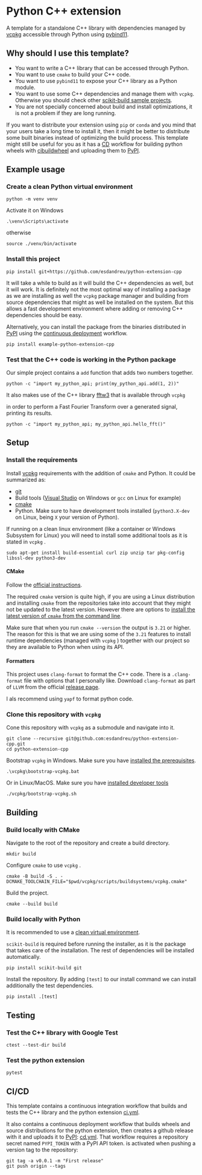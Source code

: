 # Python C++ extension

A template for a standalone C++ library with dependencies managed by
[vcpkg](https://github.com/microsoft/vcpkg) accessible through Python using
[pybind11](https://github.com/pybind/pybind11).

## Why should I use this template?

* You want to write a C++ library that can be accessed through Python.
* You want to use `cmake` to build your C++ code.
* You want to use `pybind11` to expose your C++ library as a Python module.
* You want to use some C++ dependencies and manage them with `vcpkg`. Otherwise
  you should check other [scikit-build sample
  projects](https://github.com/scikit-build/scikit-build-sample-projects).
* You are not specially concerned about build and install optimizations, it is
  not a problem if they are long running.

If you want to distribute your extension using `pip` or `conda` and you mind
that your users take a long time to install it, then it might be better to
distribute some built binaries instead of optimizing the build process. This
template might still be useful for you as it has a
[CD](.github/workflows/cd.yml) workflow for building python wheels
with [cibuildwheel](https://github.com/pypa/cibuildwheel) and uploading them to
[PyPI](https://pypi.org/).

## Example usage

### Create a clean Python virtual environment

```
python -m venv venv
```

Activate it on Windows

```
.\venv\Scripts\activate
```

otherwise

```
source ./venv/bin/activate
```

### Install this project

```
pip install git+https://github.com/esdandreu/python-extension-cpp
```

It will take a while to build as it will build the C++ dependencies as well, 
but it will work. It is definitely not the most optimal way of installing a
package as we are installing as well the `vcpkg` package manager and building
from source dependencies that might as well be installed on the system. But
this allows a fast development environment where adding or removing C++
dependencies should be easy.

Alternatively, you can install the package from the binaries distributed in
[PyPI](https://pypi.org/project/example-python-extension-cpp/) using the
[continuous deployment](#cicd) workflow.

```
pip install example-python-extension-cpp
```

### Test that the C++ code is working in the Python package

Our simple project contains a `add` function that adds two numbers together.

```
python -c "import my_python_api; print(my_python_api.add(1, 2))"
```

It also makes use of the C++ library
[fftw3](https://github.com/FFTW/fftw3.git) that is available through `vcpkg`

in order to perform a Fast Fourier Transform over a generated signal, printing
its results.

```
python -c "import my_python_api; my_python_api.hello_fft()"
```

## Setup

### Install the requirements
Install [vcpkg](https://github.com/microsoft/vcpkg) requirements with the
addition of `cmake` and Python. It could be summarized as:
* [git](https://git-scm.com/downloads)
* Build tools ([Visual
  Studio](https://docs.microsoft.com/en-us/visualstudio/install/install-visual-studio)
  on Windows or `gcc` on Linux for example)
* [cmake](#cmake)
* Python. Make sure to have development tools installed (`python3.X-dev` on
  Linux, being `X` your version of Python).

If running on a clean linux environment (like a container or Windows Subsystem
for Linux) you will need to install some additional tools as it is stated in
`vcpkg` .

```
sudo apt-get install build-essential curl zip unzip tar pkg-config libssl-dev python3-dev
```

#### CMake

Follow the [official instructions](https://cmake.org/install/).

The required `cmake` version is quite high, if you are using a Linux
distribution and installing `cmake` from the repositories take into account
that they might not be updated to the latest version. However there are options
to [install the latest version of `cmake` from the command
line](https://askubuntu.com/a/865294).

Make sure that when you run `cmake --version` the output is `3.21` or higher.
The reason for this is that we are using some of the `3.21` features to install
runtime dependencies (managed with `vcpkg` ) together with our project so they
are available to Python when using its API.

#### Formatters

This project uses `clang-format` to format the C++ code. There is a
`.clang-format` file with options that I personally like. Download
`clang-format` as part of `LLVM` from the official [release
page](https://github.com/llvm/llvm-project/releases).

I als recommend using `yapf` to format python code.

### Clone this repository with `vcpkg`

Cone this repository with `vcpkg` as a submodule and navigate into it.

```
git clone --recursive git@github.com:esdandreu/python-extension-cpp.git
cd python-extension-cpp
```

Bootstrap `vcpkg` in Windows. Make sure you have [installed the
prerequisites](https://github.com/microsoft/vcpkg).

```
.\vcpkg\bootstrap-vcpkg.bat
```

Or in Linux/MacOS. Make sure you have [installed developer
tools](https://github.com/microsoft/vcpkg)

```
./vcpkg/bootstrap-vcpkg.sh
```

## Building

### Build locally with CMake

Navigate to the root of the repository and create a build directory.

```
mkdir build
```

Configure `cmake` to use `vcpkg` .

```
cmake -B build -S . -DCMAKE_TOOLCHAIN_FILE="$pwd/vcpkg/scripts/buildsystems/vcpkg.cmake"
```

Build the project.

```
cmake --build build
```

### Build locally with Python

It is recommended to use a [clean virtual
environment](#create-a-clean-python-virtual-environment).

`scikit-build` is required before running the installer, as it is the package
that takes care of the installation. The rest of dependencies will be installed
automatically.

```
pip install scikit-build git
```

Install the repository. By adding `[test]` to our install command we can
install additionally the test dependencies.

```
pip install .[test]
```

## Testing

### Test the C++ library with Google Test

```
ctest --test-dir build
```

### Test the python extension

```
pytest
```

## CI/CD

This template contains a continuous integration workflow that builds and tests
the C++ library and the python extension [ci.yml](.github/workflows/ci.yml).

It also contains a continuous deployment workflow that builds wheels and source
distributions for the python extension, then creates a github release with it
and uploads it to [PyPI](https://pypi.org/):
[cd.yml](.github/workflows/cd.yml). That workflow requires a repository secret
named `PYPI_TOKEN` with a PyPI API token. is activated when pushing a version
tag to the repository:

```
git tag -a v0.0.1 -m "First release"
git push origin --tags
```
